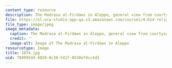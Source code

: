 ```yaml
---
content_type: resource
description: The Madrasa al-Firdaws in Aleppo, general view from courtyard.
file: https://ol-ocw-studio-app-qa.s3.amazonaws.com/courses/4-614-religious-architecture-and-islamic-cultures-fall-2002/7849954448200c36541f0538ef4cc4d3_1074.jpg
file_type: image/jpeg
image_metadata:
  caption: The Madrasa al-Firdaws in Aleppo, general view from courtyard.
  credit: ''
  image-alt: Image of The Madrasa al-Firdaws in Aleppo
resourcetype: Image
title: 1074.jpg
uid: 78499544-4820-0c36-541f-0538ef4cc4d3
---
```

